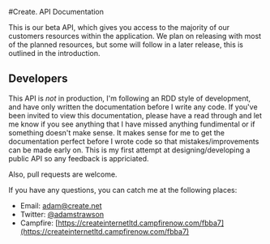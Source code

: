 #Create. API Documentation

This is our beta API, which gives you access to the majority of our customers resources within the application. We plan on releasing with most of the planned resources, but some will follow in a later release, this is outlined in the introduction.

## Developers

This API is *not* in production, I'm following an RDD style of development, and have only written the documentation before I write any code. If you've been invited to view this documentation, please have a read through and let me know if you see anything that I have missed anything fundimental or if something doesn't make sense. It makes sense for me to get the documentation perfect before I wrote code so that mistakes/improvements can be made early on. This is my first attempt at designing/developing a public API so any feedback is appriciated.

Also, pull requests are welcome.

If you have any questions, you can catch me at the following places:

- Email: [adam@create.net](mailto:adam@create.net)
- Twitter: [@adamstrawson](https://twitter.com/adamstrawson)
- Campfire: [https://createinternetltd.campfirenow.com/fbba7](https://createinternetltd.campfirenow.com/fbba7)  
